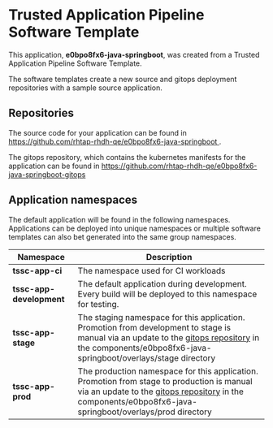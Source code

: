 # Trusted Application Pipeline Software Template

This application, **e0bpo8fx6-java-springboot**, was created from a Trusted Application Pipeline Software Template.

The software templates create a new source and gitops deployment repositories with a sample source application. 

## Repositories

The source code for your application can be found in [https://github.com/rhtap-rhdh-qe/e0bpo8fx6-java-springboot ](https://github.com/rhtap-rhdh-qe/e0bpo8fx6-java-springboot ).
 
The gitops repository, which contains the kubernetes manifests for the application can be found in 
[https://github.com/rhtap-rhdh-qe/e0bpo8fx6-java-springboot-gitops ](https://github.com/rhtap-rhdh-qe/e0bpo8fx6-java-springboot-gitops ) 

## Application namespaces 

The default application will be found in the following namespaces. Applications can be deployed into unique namespaces or multiple software templates can also bet generated into the same group namespaces.  

|  Namespace   |  Description   |  
| -------- | -------- |
| **tssc-app-ci** | The namespace used for CI workloads |
| **tssc-app-development** | The default application during development. Every build will be deployed to this namespace for testing. |
| **tssc-app-stage** | The staging namespace for this application. Promotion from development to stage is manual via an update to the [gitops repository](https://github.com/rhtap-rhdh-qe/e0bpo8fx6-java-springboot-gitops ) in the components/e0bpo8fx6-java-springboot/overlays/stage directory |
| **tssc-app-prod** | The production namespace for this application. Promotion from stage to production is manual via an update to the [gitops repository](https://github.com/rhtap-rhdh-qe/e0bpo8fx6-java-springboot-gitops ) in the components/e0bpo8fx6-java-springboot/overlays/prod directory |